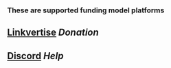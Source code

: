 ### These are supported funding model platforms
## [Linkvertise](https://linkvertise.com) *Donation*
## [Discord](https://linkvertise.com) *Help*
